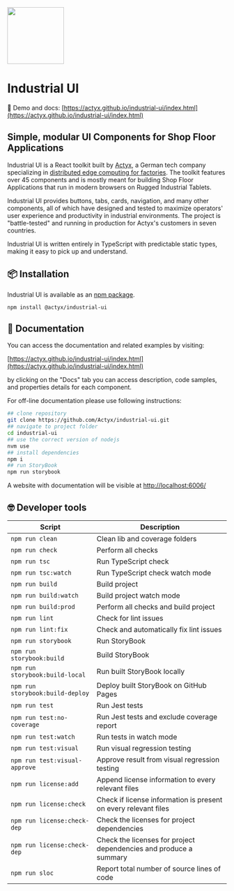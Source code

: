 <img width="130px" src="https://raw.githubusercontent.com/Actyx/industrial-ui/master/assets/industrial-ui-logo.svg?token=AEDGFNTMXLHX2MXQ25JH2A264DRHU">

# Industrial UI

🚀 Demo and docs: [https://actyx.github.io/industrial-ui/index.html](https://actyx.github.io/industrial-ui/index.html)

## Simple, modular UI Components for Shop Floor Applications

Industrial UI is a React toolkit built by [Actyx](https://www.actyx.com), a German tech company specializing in [distributed edge computing for factories](https://www.actyx.com/os/). The toolkit features over 45 components and is mostly meant for building Shop Floor Applications that run in modern browsers on Rugged Industrial Tablets.

Industrial UI provides buttons, tabs, cards, navigation, and many other components, all of which have designed and tested to maximize operators' user experience and productivity in industrial environments. The project is "battle-tested" and running in production for Actyx's customers in seven countries.

Industrial UI is written entirely in TypeScript with predictable static types, making it easy to pick up and understand.

## 📦 Installation

Industrial UI is available as an [npm package](https://www.npmjs.com/package/@actyx/industrial-ui).

```shell
npm install @actyx/industrial-ui
```

## 📖 Documentation

You can access the documentation and related examples by visiting:

[https://actyx.github.io/industrial-ui/index.html](https://actyx.github.io/industrial-ui/index.html)

by clicking on the "Docs" tab you can access description, code samples, and properties details for each component.

For off-line documentation please use following instructions:

```sh
## clone repository
git clone https://github.com/Actyx/industrial-ui.git
## navigate to project folder
cd industrial-ui
## use the correct version of nodejs
nvm use
## install dependencies
npm i
## run StoryBook
npm run storybook
```

A website with documentation will be visible at [http://localhost:6006/](http://localhost:6006/)

## 🤓 Developer tools

| Script | Description  |
|---|---|
| `npm run clean` | Clean lib and coverage folders |
| `npm run check` | Perform all checks |
| `npm run tsc` | Run TypeScript check |
| `npm run tsc:watch` | Run TypeScript check watch mode |
| `npm run build` | Build project |
| `npm run build:watch` | Build project watch mode |
| `npm run build:prod` | Perform all checks and build project |
| `npm run lint` | Check for lint issues |
| `npm run lint:fix` | Check and automatically fix lint issues |
| `npm run storybook` | Run StoryBook |
| `npm run storybook:build` | Build StoryBook |
| `npm run storybook:build-local` | Run built StoryBook locally |
| `npm run storybook:build-deploy` | Deploy built StoryBook on GitHub Pages |
| `npm run test` | Run Jest tests |
| `npm run test:no-coverage` | Run Jest tests and exclude coverage report |
| `npm run test:watch` | Run tests in watch mode |
| `npm run test:visual` | Run visual regression testing |
| `npm run test:visual-approve` | Approve result from visual regression testing |
| `npm run license:add` | Append license information to every relevant files |
| `npm run license:check` | Check if license information is present on every relevant files |
| `npm run license:check-dep` | Check the licenses for project dependencies |
| `npm run license:check-dep` | Check the licenses for project dependencies and produce a summary |
| `npm run sloc` | Report total number of source lines of code |
